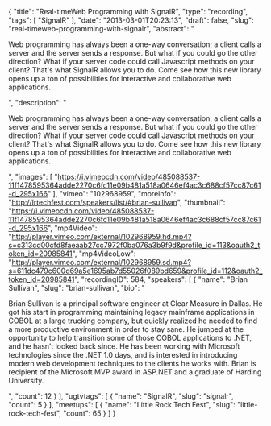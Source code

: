 {
  "title": "Real-timeWeb Programming with SignalR",
  "type": "recording",
  "tags": [
    "SignalR"
  ],
  "date": "2013-03-01T20:23:13",
  "draft": false,
  "slug": "real-timeweb-programming-with-signalr",
  "abstract": "<p>Web programming has always been a one-way conversation; a client calls a server and the server sends a response. But what if you could go the other direction? What if your server code could call Javascript methods on your client? That's what SignalR allows you to do. Come see how this new library opens up a ton of possibilities for interactive and collaborative web applications.</p>",
  "description": "<p>Web programming has always been a one-way conversation; a client calls a server and the server sends a response. But what if you could go the other direction? What if your server code could call Javascript methods on your client? That's what SignalR allows you to do. Come see how this new library opens up a ton of possibilities for interactive and collaborative web applications.</p>",
  "images": [
    "https://i.vimeocdn.com/video/485088537-11f1478595364adde2270c6fc11e09b481a518a0646ef4ac3c688cf57cc87c61-d_295x166"
  ],
  "vimeo": "102968959",
  "moreinfo": "http://lrtechfest.com/speakers/list/#brian-sullivan",
  "thumbnail": "https://i.vimeocdn.com/video/485088537-11f1478595364adde2270c6fc11e09b481a518a0646ef4ac3c688cf57cc87c61-d_295x166",
  "mp4Video": "http://player.vimeo.com/external/102968959.hd.mp4?s=c313cd00cfd8faeaab27cc7972f0ba076a3b9f9d&profile_id=113&oauth2_token_id=20985841",
  "mp4VideoLow": "http://player.vimeo.com/external/102968959.sd.mp4?s=611dc479c600d69a5e1695ab7d55026f089bd659&profile_id=112&oauth2_token_id=20985841",
  "recordingID": 584,
  "speakers": [
    {
      "name": "Brian Sullivan",
      "slug": "brian-sullivan",
      "bio": "<p>Brian Sullivan is a principal software engineer at Clear Measure in Dallas. He got his start in programming maintaining legacy mainframe applications in COBOL at a large trucking company, but quickly realized he needed to find a more productive environment in order to stay sane. He jumped at the opportunity to help transition some of those COBOL applications to .NET, and he hasn’t looked back since. He has been working with Microsoft technologies since the .NET 1.0 days, and is interested in introducing modern web development techniques to the clients he works with. Brian is recipient of the Microsoft MVP award in ASP.NET and a graduate of Harding University.</p>",
      "count": 12
    }
  ],
  "ugtvtags": [
    {
      "name": "SignalR",
      "slug": "signalr",
      "count": 5
    }
  ],
  "meetups": [
    {
      "name": "Little Rock Tech Fest",
      "slug": "little-rock-tech-fest",
      "count": 65
    }
  ]
}